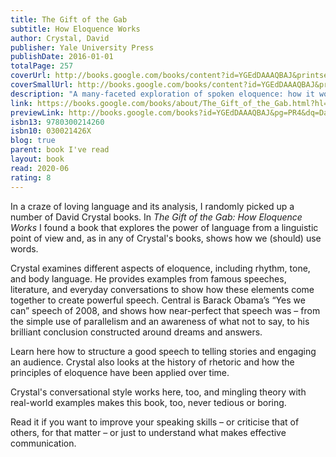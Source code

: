 ```yaml
---  
title: The Gift of the Gab  
subtitle: How Eloquence Works  
author: Crystal, David  
publisher: Yale University Press  
publishDate: 2016-01-01  
totalPage: 257  
coverUrl: http://books.google.com/books/content?id=YGEdDAAAQBAJ&printsec=frontcover&img=1&zoom=1&edge=curl&source=gbs_api  
coverSmallUrl: http://books.google.com/books/content?id=YGEdDAAAQBAJ&printsec=frontcover&img=1&zoom=5&edge=curl&source=gbs_api  
description: "A many-faceted exploration of spoken eloquence: how it works, how it has evolved, and how to tap its remarkable power We all know eloquence when we hear it. But what exactly is it? And how might we gain more of it for ourselves? This entertaining and, yes, eloquent book illuminates the power of language from a linguistic point of view and provides fascinating insights into the way we use words. David Crystal, a world-renowned expert on the history and usage of the English language, probes the intricate workings of eloquence. His lively analysis encompasses everyday situations (wedding speeches, business presentations, storytelling) as well as the oratory of great public gatherings. Crystal focuses on the here and now of eloquent speaking--from pitch, pace, and prosody to jokes, appropriateness, and how to wield a microphone. He explains what is going on moment by moment and examines each facet of eloquence. He also investigates topics such as the way current technologies help or hinder our verbal powers, the psychological effects of verbal excellence, and why certain places or peoples are thought to be more eloquent than others. In the core analysis of the book, Crystal offers an extended and close dissection of Barack Obama's electrifying &quot;Yes we can&quot; speech of 2008, in which the president demonstrated full mastery of virtually every element of eloquence--from the simple use of parallelism and an awareness of what not to say, to his brilliant conclusion constructed around two powerful words: dreams and answers."  
link: https://books.google.com/books/about/The_Gift_of_the_Gab.html?hl=&id=YGEdDAAAQBAJ  
previewLink: http://books.google.com/books?id=YGEdDAAAQBAJ&pg=PR4&dq=David+Crystal,+The+Gift+of+the+Gab&hl=&as_pt=BOOKS&cd=2&source=gbs_api  
isbn13: 9780300214260  
isbn10: 030021426X  
blog: true  
parent: book I've read  
layout: book  
read: 2020-06  
rating: 8  
---  
```

  
In a craze of loving language and its analysis, I randomly picked up a number of David Crystal books.  In _The Gift of the Gab: How Eloquence Works_ I found a book that explores the power of language from a linguistic point of view and, as in any of Crystal's books, shows how we (should) use words.  
  
Crystal examines different aspects of eloquence, including rhythm, tone, and body language. He provides examples from famous speeches, literature, and everyday conversations to show how these elements come together to create powerful speech. Central is Barack Obama’s “Yes we can” speech of 2008, and shows how near-perfect that speech was – from the simple use of parallelism and an awareness of what not to say, to his brilliant conclusion constructed around dreams and answers.  
  
Learn here how to structure a good speech to telling stories and engaging an audience. Crystal also looks at the history of rhetoric and how the principles of eloquence have been applied over time.  
  
Crystal's conversational style works here, too, and mingling theory with real-world examples makes this book, too, never tedious or boring.  
  
Read it if you want to improve your speaking skills – or criticise that of others, for that matter – or just to understand what makes effective communication.